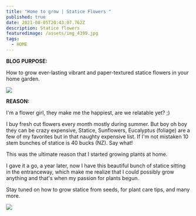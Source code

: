 ```yaml
---
title: "Home to grow | Statice Flowers "
published: true
date: 2021-08-05T20:43:07.762Z
description: Statice flowers
featuredimage: /assets/img_4399.jpg
tags:
  - HOME
---
```

**BLOG PURPOSE:** 

How to grow ever-lasting vibrant and paper-textured statice flowers in your home garden. 

![](/assets/img_4814.jpg)

**REASON:** 

I'm a flower girl, they make me the happiest, are we relatable yet? ;) 

I buy fresh cut flowers every month mostly during summer. But boy oh boy they can be crazy expensive, Statice, Sunflowers, Eucalyptus (foliage) are a few of my favorites but in that naughty expensive list. If I'm not mistaken 10 stem bunches of statice is 40 bucks (NZ). Say what! 

This was the ultimate reason that I started growing plants at home. 

I gave it a go, a year later, now I have this beautiful bunch of statice sitting in the entranceway, which make me realize that I could possibly grow anything and that's when my passion for plants begun. 

Stay tuned on how to grow statice from seeds, for plant care tips, and many more. 

![](/assets/img_3553_jpg.jpg)